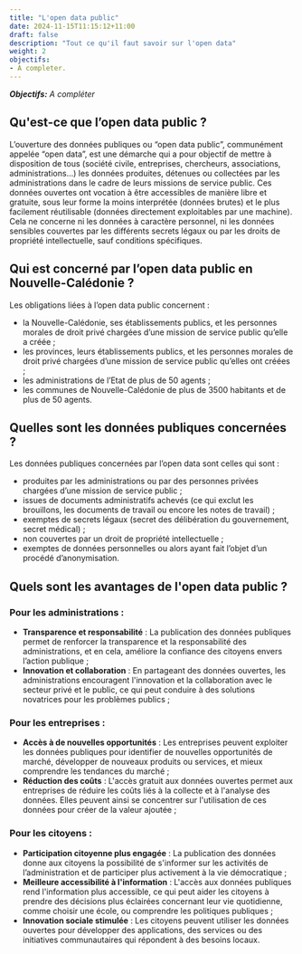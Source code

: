 ```yaml
---
title: "L'open data public"
date: 2024-11-15T11:15:12+11:00
draft: false
description: "Tout ce qu'il faut savoir sur l'open data"
weight: 2
objectifs:
- A completer.
---
```



**_Objectifs:_**
_A compléter_


## Qu'est-ce que l’open data public ?
L’ouverture des données publiques ou “open data public”, communément appelée “open data”, est une démarche qui a pour objectif de mettre à disposition de tous (société civile, entreprises, chercheurs, associations, administrations...) les données produites, détenues ou collectées par les administrations dans le cadre de leurs missions de service public.
Ces données ouvertes ont vocation à être accessibles de manière libre et gratuite, sous leur forme la moins interprétée (données brutes) et le plus facilement réutilisable (données directement exploitables par une machine).
Cela ne concerne ni les données à caractère personnel, ni les données sensibles couvertes par les différents secrets légaux ou par les droits de propriété intellectuelle, sauf conditions spécifiques.

## Qui est concerné par l’open data public en Nouvelle-Calédonie ? 
Les obligations liées à l’open data public concernent : 
- la Nouvelle-Calédonie, ses établissements publics, et les personnes morales de droit privé chargées d’une mission de service public qu’elle a créée ; 
- les provinces, leurs établissements publics, et les personnes morales de droit privé chargées d’une mission de service public qu’elles ont créées ; 
- les administrations de l’Etat de plus de 50 agents ; 
- les communes de Nouvelle-Calédonie de plus de 3500 habitants et de plus de 50 agents. 

## Quelles sont les données publiques concernées ? 
Les données publiques concernées par l’open data sont celles qui sont : 
- produites par les administrations ou par des personnes privées chargées d’une mission de service public ; 
- issues de documents administratifs achevés (ce qui exclut les brouillons, les documents de travail ou encore les notes de travail) ; 
- exemptes de secrets légaux (secret des délibération du gouvernement, secret médical) ; 
- non couvertes par un droit de propriété intellectuelle ;
- exemptes de données personnelles ou alors ayant fait l’objet d’un procédé d’anonymisation. 

## Quels sont les avantages de l'open data public ?

### Pour les administrations : 
- **Transparence et responsabilité** : La publication des données publiques permet de renforcer la transparence et la responsabilité des administrations, et en cela, améliore la confiance des citoyens envers l’action publique ;
- **Innovation et collaboration** : En partageant des données ouvertes, les administrations encouragent l'innovation et la collaboration avec le secteur privé et le public, ce qui peut conduire à des solutions novatrices pour les problèmes publics ;
### Pour les entreprises :
- **Accès à de nouvelles opportunités** :
Les entreprises peuvent exploiter les données publiques pour identifier de nouvelles opportunités de marché, développer de nouveaux produits ou services, et mieux comprendre les tendances du marché ;
- **Réduction des coûts** : L'accès gratuit aux données ouvertes permet aux entreprises de réduire les coûts liés à la collecte et à l'analyse des données. Elles peuvent ainsi se concentrer sur l'utilisation de ces données pour créer de la valeur ajoutée ;
### Pour les citoyens :
- **Participation citoyenne plus engagée** : La publication des données donne aux citoyens la possibilité de s'informer sur les activités de l’administration et de participer plus activement à la vie démocratique ;
- **Meilleure accessibilité à l'information** : L'accès aux données publiques rend l'information plus accessible, ce qui peut aider les citoyens à prendre des décisions plus éclairées concernant leur vie quotidienne, comme choisir une école, ou comprendre les politiques publiques ;
- **Innovation sociale stimulée** : Les citoyens peuvent utiliser les données ouvertes pour développer des applications, des services ou des initiatives communautaires qui répondent à des besoins locaux.
